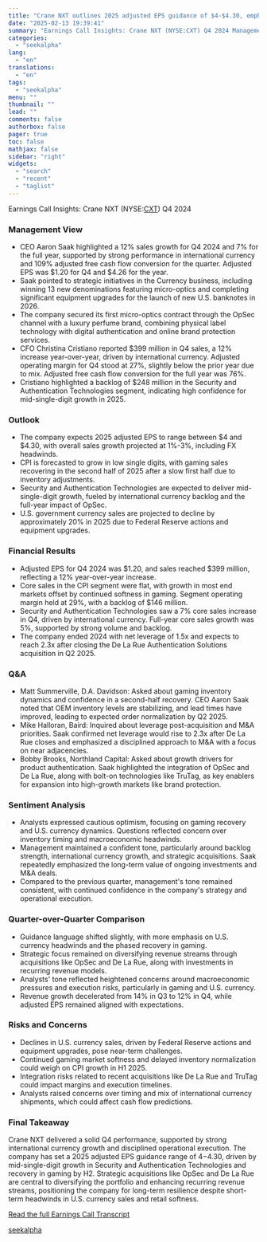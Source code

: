 ```yaml
---
title: "Crane NXT outlines 2025 adjusted EPS guidance of $4-$4.30, emphasizes growth in international currency and OpSec"
date: "2025-02-13 19:39:41"
summary: "Earnings Call Insights: Crane NXT (NYSE:CXT) Q4 2024 Management View CEO Aaron Saak highlighted a 12% sales growth for Q4 2024 and 7% for the full year, supported by strong performance in international currency and 109% adjusted free cash flow conversion for the quarter. Adjusted EPS was $1.20 for Q4..."
categories:
  - "seekalpha"
lang:
  - "en"
translations:
  - "en"
tags:
  - "seekalpha"
menu: ""
thumbnail: ""
lead: ""
comments: false
authorbox: false
pager: true
toc: false
mathjax: false
sidebar: "right"
widgets:
  - "search"
  - "recent"
  - "taglist"
---
```


Earnings Call Insights: Crane NXT (NYSE:[CXT](https://seekingalpha.com/symbol/CXT "Crane NXT, Co.")) Q4 2024

### Management View

* CEO Aaron Saak highlighted a 12% sales growth for Q4 2024 and 7% for the full year, supported by strong performance in international currency and 109% adjusted free cash flow conversion for the quarter. Adjusted EPS was $1.20 for Q4 and $4.26 for the year.
* Saak pointed to strategic initiatives in the Currency business, including winning 13 new denominations featuring micro-optics and completing significant equipment upgrades for the launch of new U.S. banknotes in 2026.
* The company secured its first micro-optics contract through the OpSec channel with a luxury perfume brand, combining physical label technology with digital authentication and online brand protection services.
* CFO Christina Cristiano reported $399 million in Q4 sales, a 12% increase year-over-year, driven by international currency. Adjusted operating margin for Q4 stood at 27%, slightly below the prior year due to mix. Adjusted free cash flow conversion for the full year was 76%.
* Cristiano highlighted a backlog of $248 million in the Security and Authentication Technologies segment, indicating high confidence for mid-single-digit growth in 2025.

### Outlook

* The company expects 2025 adjusted EPS to range between $4 and $4.30, with overall sales growth projected at 1%-3%, including FX headwinds.
* CPI is forecasted to grow in low single digits, with gaming sales recovering in the second half of 2025 after a slow first half due to inventory adjustments.
* Security and Authentication Technologies are expected to deliver mid-single-digit growth, fueled by international currency backlog and the full-year impact of OpSec.
* U.S. government currency sales are projected to decline by approximately 20% in 2025 due to Federal Reserve actions and equipment upgrades.

### Financial Results

* Adjusted EPS for Q4 2024 was $1.20, and sales reached $399 million, reflecting a 12% year-over-year increase.
* Core sales in the CPI segment were flat, with growth in most end markets offset by continued softness in gaming. Segment operating margin held at 29%, with a backlog of $146 million.
* Security and Authentication Technologies saw a 7% core sales increase in Q4, driven by international currency. Full-year core sales growth was 5%, supported by strong volume and backlog.
* The company ended 2024 with net leverage of 1.5x and expects to reach 2.3x after closing the De La Rue Authentication Solutions acquisition in Q2 2025.

### Q&A

* Matt Summerville, D.A. Davidson: Asked about gaming inventory dynamics and confidence in a second-half recovery. CEO Aaron Saak noted that OEM inventory levels are stabilizing, and lead times have improved, leading to expected order normalization by Q2 2025.
* Mike Halloran, Baird: Inquired about leverage post-acquisition and M&A priorities. Saak confirmed net leverage would rise to 2.3x after De La Rue closes and emphasized a disciplined approach to M&A with a focus on near adjacencies.
* Bobby Brooks, Northland Capital: Asked about growth drivers for product authentication. Saak highlighted the integration of OpSec and De La Rue, along with bolt-on technologies like TruTag, as key enablers for expansion into high-growth markets like brand protection.

### Sentiment Analysis

* Analysts expressed cautious optimism, focusing on gaming recovery and U.S. currency dynamics. Questions reflected concern over inventory timing and macroeconomic headwinds.
* Management maintained a confident tone, particularly around backlog strength, international currency growth, and strategic acquisitions. Saak repeatedly emphasized the long-term value of ongoing investments and M&A deals.
* Compared to the previous quarter, management's tone remained consistent, with continued confidence in the company's strategy and operational execution.

### Quarter-over-Quarter Comparison

* Guidance language shifted slightly, with more emphasis on U.S. currency headwinds and the phased recovery in gaming.
* Strategic focus remained on diversifying revenue streams through acquisitions like OpSec and De La Rue, along with investments in recurring revenue models.
* Analysts' tone reflected heightened concerns around macroeconomic pressures and execution risks, particularly in gaming and U.S. currency.
* Revenue growth decelerated from 14% in Q3 to 12% in Q4, while adjusted EPS remained aligned with expectations.

### Risks and Concerns

* Declines in U.S. currency sales, driven by Federal Reserve actions and equipment upgrades, pose near-term challenges.
* Continued gaming market softness and delayed inventory normalization could weigh on CPI growth in H1 2025.
* Integration risks related to recent acquisitions like De La Rue and TruTag could impact margins and execution timelines.
* Analysts raised concerns over timing and mix of international currency shipments, which could affect cash flow predictions.

### Final Takeaway

Crane NXT delivered a solid Q4 performance, supported by strong international currency growth and disciplined operational execution. The company has set a 2025 adjusted EPS guidance range of $4-$4.30, driven by mid-single-digit growth in Security and Authentication Technologies and recovery in gaming by H2. Strategic acquisitions like OpSec and De La Rue are central to diversifying the portfolio and enhancing recurring revenue streams, positioning the company for long-term resilience despite short-term headwinds in U.S. currency sales and retail softness.

[Read the full Earnings Call Transcript](https://seekingalpha.com/symbol/CXT/earnings/transcripts)

[seekalpha](https://seekingalpha.com/news/4407896-crane-nxt-outlines-2025-adjusted-eps-guidance-of-4-4_30-emphasizes-growth-in-international)
